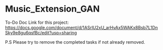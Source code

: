 # Music_Extension_GAN

To-Do Doc Link for this project: https://docs.google.com/document/d/1ASrlU2xU_arHvAx5WAKx8Bsb7L1DnSky9e8gu6qsfBc/edit?usp=sharing

P.S Please try to remove the completed tasks if not already removed.

